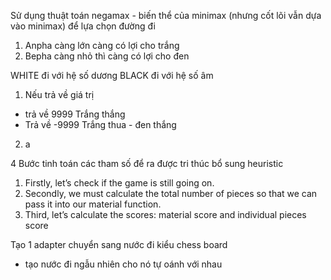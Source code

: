 Sử dụng thuật toán negamax - biến thể của minimax (nhưng cốt lõi vẫn dựa vào minimax) để lựa chọn đường đi
1. Anpha càng lớn càng có lợi cho trắng
2. Bepha càng nhỏ thì càng có lợi cho đen

WHITE đi với hệ số dương
BLACK đi với hệ số âm
1. Nếu trả về giá trị
- trả về 9999 Trắng thắng
- Trả về -9999 Trắng thua - đen thắng
2. a

4 Bước tinh toán các tham số để ra được tri thúc bổ sung heuristic
1. Firstly, let’s check if the game is still going on.
2. Secondly, we must calculate the total number of pieces so that we can pass it into our material function.
3. Third, let’s calculate the scores: material score and individual pieces score


Tạo 1 adapter chuyển sang nước đi kiểu chess board 
- tạo nước đi ngẫu nhiên cho nó tự oánh với nhau 